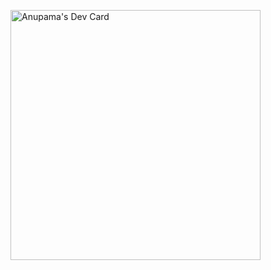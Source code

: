 <a href="https://app.daily.dev/anupamavm"><img src="https://api.daily.dev/devcards/93d44e6bcd524113a71038ce2b73e3a9.png?r=icw" width="400" alt="Anupama's Dev Card"/></a>
